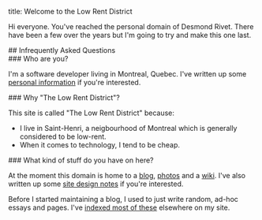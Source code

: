 title: Welcome to the Low Rent District

Hi everyone. You've reached the personal domain of Desmond Rivet.  There
have been a few over the years but I'm going to try and make this one last.

<div class="faqtitle" markdown="1">
## Infrequently Asked Questions
</div>

<div class="question" markdown="1">
### <span class="fa fa-caret-right"></span> Who are you?

I'm a software developer living in Montreal, Quebec.  I've written up some
[personal information][1] if you're interested.
</div>

<div class="question" markdown="1">
### <span class="fa fa-caret-right"></span> Why "The Low Rent District"?

This site is called "The Low Rent District" because:

 * I live in Saint-Henri, a neigbourhood of Montreal which is generally
   considered to be low-rent.
 * When it comes to technology, I tend to be cheap.
</div>

<div class="question" markdown="1">
### <span class="fa fa-caret-right"></span> What kind of stuff do you have on here?

At the moment this domain is home to a [blog][3], [photos][6] and a
[wiki][2].  I've also written up some [site design notes][4] if you're
interested.

Before I started maintaining a blog, I used to just write random, ad-hoc
essays and pages.  I've [indexed most of these][5] elsewhere on my site.

</div>


[1]: /aboutme
[2]: https://wiki.desmondrivet.com
[3]: /blog
[4]: design-notes.html
[5]: /oldsite
[6]: https://photos.desmondrivet.com
